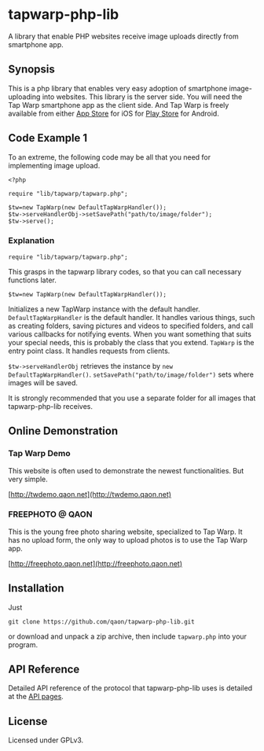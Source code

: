 # tapwarp-php-lib
A library that enable PHP websites receive image uploads directly from smartphone app.

## Synopsis
This is a php library that enables very easy adoption of smartphone image-uploading into websites.  This library is the server side.  You will need the Tap Warp smartphone app as the client side.
And Tap Warp is freely available from either [App Store](https://itunes.apple.com/us/app/tap-warp/id1137457615?mt=8) for iOS for [Play Store](https://play.google.com/store/apps/details?id=net.qaon.tapwarp) for Android.

## Code Example 1
To an extreme, the following code may be all that you need for implementing image upload.

```
<?php

require "lib/tapwarp/tapwarp.php";

$tw=new TapWarp(new DefaultTapWarpHandler());
$tw->serveHandlerObj->setSavePath("path/to/image/folder");
$tw->serve();
```

### Explanation
```
require "lib/tapwarp/tapwarp.php";
```
This grasps in the tapwarp library codes, so that you can call necessary functions later.

```
$tw=new TapWarp(new DefaultTapWarpHandler());
```
Initializes a new TapWarp instance with the default handler.  
`DefaultTapWarpHandler` is the default handler.  It handles various things, such as creating folders, saving pictures and videos to specified folders, and call various callbacks for notifying events.  When you want something that suits your special needs, this is probably the class that you extend.
`TapWarp` is the entry point class.  It handles requests from clients.

`$tw->serveHandlerObj` retrieves the instance by `new DefaultTapWarpHandler()`.  `setSavePath("path/to/image/folder")` sets where images will be saved.

It is strongly recommended that you use a separate folder for all images that tapwarp-php-lib receives.

## Online Demonstration

### Tap Warp Demo
This website is often used to demonstrate the newest functionalities.  But very simple.

[http://twdemo.qaon.net](http://twdemo.qaon.net)

### FREEPHOTO @ QAON
This is the young free photo sharing website, specialized to Tap Warp.  It has no upload form, the only way to upload photos is to use the Tap Warp app.

[http://freephoto.qaon.net](http://freephoto.qaon.net)

## Installation
Just
```
git clone https://github.com/qaon/tapwarp-php-lib.git
```
or download and unpack a zip archive, then include `tapwarp.php` into your program.

## API Reference
Detailed API reference of the protocol that tapwarp-php-lib uses is detailed at the [API pages](http://twdemo.qaon.ofc/index.php?r=docs).

## License
Licensed under GPLv3.

